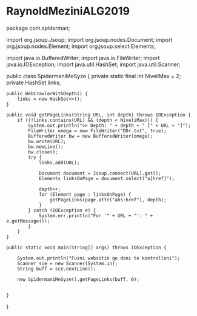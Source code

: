 # RaynoldMeziniALG2019
package com.spiderman;

import org.jsoup.Jsoup;
import org.jsoup.nodes.Document;
import org.jsoup.nodes.Element;
import org.jsoup.select.Elements;

import java.io.BufferedWriter;
import java.io.FileWriter;
import java.io.IOException;
import java.util.HashSet;
import java.util.Scanner;

public class SpidermaniMeSyze {
    private static final int NiveliMax = 2;
    private HashSet<String> links;

    public WebCrawlerWithDepth() {
        links = new HashSet<>();
    }

    public void getPageLinks(String URL, int depth) throws IOException {
        if ((!links.contains(URL) && (depth < NiveliMax))) {
            System.out.println(">> Depth: " + depth + " [" + URL + "]");
            FileWriter omega = new FileWriter("DDr.txt", true);
            BufferedWriter bw = new BufferedWriter(omega);
            bw.write(URL);
            bw.newLine();
            bw.close();
            try {
                links.add(URL);

                Document document = Jsoup.connect(URL).get();
                Elements linksOnPage = document.select("a[href]");

                depth++;
                for (Element page : linksOnPage) {
                    getPageLinks(page.attr("abs:href"), depth);
                }
            } catch (IOException e) {
                System.err.println("For '" + URL + "': " + e.getMessage());
            }
        }
    }

    public static void main(String[] args) throws IOException {

        System.out.println("Fusni websitin qe doni te kontrolloni");
        Scanner sce = new Scanner(System.in);
        String buff = sce.nextLine();

        new SpidermaniMeSyze().getPageLinks(buff, 0);


    }
}
